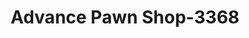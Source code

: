 ---
f_zip-code: 15136
f_state-code: PA
title: Advance Pawn Shop-3368
f_phone: 412-771-2300
f_city-only: Mc Kees Rocks
f_address: 528 Chartiers Avenue Mc Kees Rocks
f_location-unique-id: '3368'
slug: advance-pawn-shop-3368
updated-on: '2024-05-30T13:46:58.046Z'
created-on: '2024-05-30T13:36:59.803Z'
published-on: '2024-05-30T13:54:32.469Z'
f_city-state: cms/city/mc-kees-rocks-pa.md
f_company: cms/company/advance-pawn-shop.md
f_state: cms/state/pennsylvania.md
layout: '[payday-loan].html'
tags: payday-loan
---